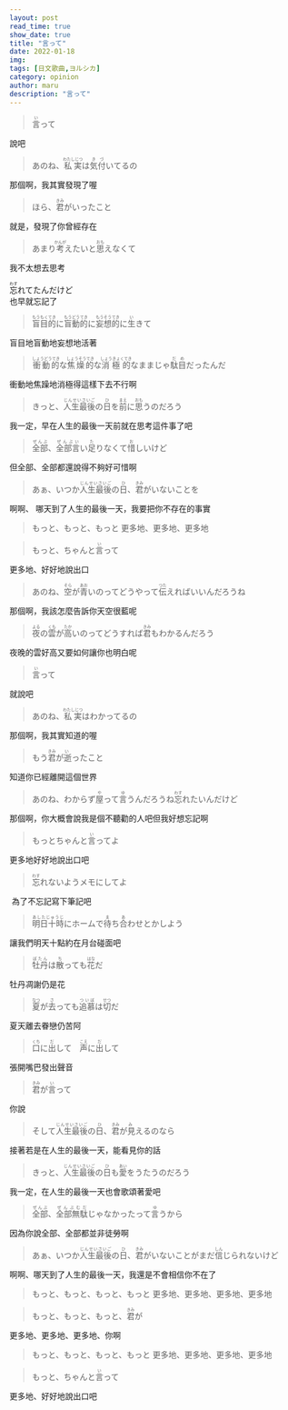 ```yaml
---
layout: post
read_time: true
show_date: true
title: "言って"
date: 2022-01-18
img: 
tags: [日文歌曲,ヨルシカ]
category: opinion
author: maru
description: "言って"
---
```

><div><ruby><rb>言</rb><rt>い</rt></ruby>って</div>
說吧

><div>あのね、<ruby><rb>私実</rb><rt>わたしじつ</rt></ruby>は<ruby><rb>気付</rb><rt>きづ</rt></ruby>いてるの</div>
那個啊，我其實發現了喔

><div>ほら、<ruby><rb>君</rb><rt>きみ</rt></ruby>がいったこと</div>
就是，發現了你曾經存在

><div>あまり<ruby><rb>考</rb><rt>かんが</rt></ruby>えたいと<ruby><rb>思</rb><rt>おも</rt></ruby>えなくて</div>
我不太想去思考

<div><ruby><rb>忘</rb><rt>わす</rt></ruby>れてたんだけど</div>
也早就忘記了

><div><ruby><rb>盲目的</rb><rt>もうもくてき</rt></ruby>に<ruby><rb>盲動的</rb><rt>もうどうてき</rt></ruby>に<ruby><rb>妄想的</rb><rt>もうそうてき</rt></ruby>に<ruby><rb>生</rb><rt>い</rt></ruby>きて</div>
盲目地盲動地妄想地活著

><div><ruby><rb>衝動的</rb><rt>しょうどうてき</rt></ruby>な<ruby><rb>焦燥的</rb><rt>しょうそうてき</rt></ruby>な<ruby><rb>消極的</rb><rt>しょうきょくてき</rt></ruby>なままじゃ<ruby><rb>駄目</rb><rt>だめ</rt></ruby>だったんだ</div>
衝動地焦躁地消極得這樣下去不行啊

><div>きっと、<ruby><rb>人生最後</rb><rt>じんせいさいご</rt></ruby>の<ruby><rb>日</rb><rt>ひ</rt></ruby>を<ruby><rb>前</rb><rt>まえ</rt></ruby>に<ruby><rb>思</rb><rt>おも</rt></ruby>うのだろう</div>
我一定，早在人生的最後一天前就在思考這件事了吧

><div><ruby><rb>全部</rb><rt>ぜんぶ</rt></ruby>、<ruby><rb>全部言</rb><rt>ぜんぶい</rt></ruby>い<ruby><rb>足</rb><rt>た</rt></ruby>りなくて<ruby><rb>惜</rb><rt>お</rt></ruby>しいけど</div>
但全部、全部都還說得不夠好可惜啊

><div>あぁ、いつか<ruby><rb>人生最後</rb><rt>じんせいさいご</rt></ruby>の<ruby><rb>日</rb><rt>ひ</rt></ruby>、<ruby><rb>君</rb><rt>きみ</rt></ruby>がいないことを</div>
啊啊、 哪天到了人生的最後一天，我要把你不存在的事實

>もっと、もっと、もっと
更多地、更多地、更多地

><div>もっと、ちゃんと<ruby><rb>言</rb><rt>い</rt></ruby>って</div>
更多地、好好地說出口

><div>あのね、<ruby><rb>空</rb><rt>そら</rt></ruby>が<ruby><rb>青</rb><rt> あお</rt></ruby>いのってどうやって<ruby><rb>伝</rb><rt> つた</rt></ruby>えればいいんだろうね</div>
那個啊，我該怎麼告訴你天空很藍呢

><div><ruby><rb>夜</rb><rt>よる</rt></ruby>の<ruby><rb>雲</rb><rt>くも</rt></ruby>が<ruby><rb>高</rb><rt>たか</rt></ruby>いのってどうすれば<ruby><rb>君</rb><rt>きみ</rt></ruby>もわかるんだろう</div>
夜晚的雲好高又要如何讓你也明白呢

><div><ruby><rb>言</rb><rt>い</rt></ruby>って</div>
就說吧

><div>あのね、<ruby><rb>私実</rb><rt>わたしじつ</rt></ruby>はわかってるの</div>
那個啊，我其實知道的喔

><div>もう<ruby><rb>君</rb><rt>きみ</rt></ruby>が<ruby><rb>逝</rb><rt> い</rt></ruby>ったこと</div>
知道你已經離開這個世界

><div>あのね、わからず<ruby><rb>屋</rb><rt>や</rt></ruby>って<ruby><rb>言</rb><rt>ゆ</rt></ruby>うんだろうね<ruby><rb>忘</rb><rt>わす</rt></ruby>れたいんだけど</div>
那個啊，你大概會說我是個不聽勸的人吧但我好想忘記啊

><div>もっとちゃんと<ruby><rb>言</rb><rt>い</rt></ruby>ってよ</div>
更多地好好地說出口吧

><div><ruby><rb>忘</rb><rt>わす</rt></ruby>れないようメモにしてよ</div>
 為了不忘記寫下筆記吧

><div><ruby><rb>明日十時</rb><rt>あしたじゅうじ</rt></ruby>にホームで<ruby><rb>待</rb><rt>ま</rt></ruby>ち<ruby><rb>合</rb><rt>あ</rt></ruby>わせとかしよう</div>
讓我們明天十點約在月台碰面吧

><div><ruby><rb>牡丹</rb><rt>ぼたん</rt></ruby>は<ruby><rb>散</rb><rt>ち</rt></ruby>っても<ruby><rb>花</rb><rt>はな</rt></ruby>だ</div>
牡丹凋謝仍是花

><div><ruby><rb>夏</rb><rt>なつ</rt></ruby>が<ruby><rb>去</rb><rt>さ</rt></ruby>っても<ruby><rb>追慕</rb><rt>ついぼ</rt></ruby>は<ruby><rb>切</rb><rt>せつ</rt></ruby>だ</div>
夏天離去眷戀仍苦阿

><div><ruby><rb>口</rb><rt>くち</rt></ruby>に<ruby><rb>出</rb><rt>だ</rt></ruby>して　<ruby><rb>声</rb><rt>こえ</rt></ruby>に<ruby><rb>出</rb><rt>だ</rt></ruby>して</div>
張開嘴巴發出聲音

><div><ruby><rb>君</rb><rt>きみ</rt></ruby>が<ruby><rb>言</rb><rt>い</rt></ruby>って</div>
你說

><div>そして<ruby><rb>人生最後</rb><rt>じんせいさいご</rt></ruby>の<ruby><rb>日</rb><rt>ひ</rt></ruby>、<ruby><rb>君</rb><rt>きみ</rt></ruby>が<ruby><rb>見</rb><rt> み</rt></ruby>えるのなら</div>
接著若是在人生的最後一天，能看見你的話

><div>きっと、<ruby><rb>人生最後</rb><rt>じんせいさいご</rt></ruby>の<ruby><rb>日</rb><rt>ひ</rt></ruby>も<ruby><rb>愛</rb><rt>あい</rt></ruby>をうたうのだろう</div>
我一定，在人生的最後一天也會歌頌著愛吧

><div><ruby><rb>全部</rb><rt>ぜんぶ</rt></ruby>、<ruby><rb>全部無駄</rb><rt>ぜんぶむだ</rt></ruby>じゃなかったって<ruby><rb>言</rb><rt>ゆ</rt></ruby>うから</div>
因為你說全部、全部都並非徒勞啊

><div>あぁ、いつか<ruby><rb>人生最後</rb><rt>じんせいさいご</rt></ruby>の<ruby><rb>日</rb><rt>ひ</rt></ruby>、<ruby><rb>君</rb><rt>きみ</rt></ruby>がいないことがまだ<ruby><rb>信</rb><rt>しん</rt></ruby>じられないけど</div>
啊啊、哪天到了人生的最後一天，我還是不會相信你不在了

>もっと、もっと、もっと、もっと
更多地、更多地、更多地、更多地

><div>もっと、もっと、もっと、<ruby><rb>君</rb><rt>きみ</rt></ruby>が</div>
更多地、更多地、更多地、你啊

>もっと、もっと、もっと、もっと
更多地、更多地、更多地、更多地

><div>もっと、ちゃんと<ruby><rb>言</rb><rt>い</rt></ruby>って</div>
更多地、好好地說出口吧